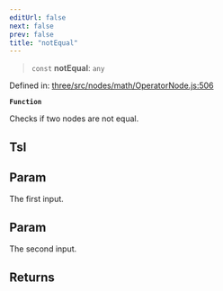 ```yaml
---
editUrl: false
next: false
prev: false
title: "notEqual"
---
```


> `const` **notEqual**: `any`

Defined in: [three/src/nodes/math/OperatorNode.js:506](https://github.com/DefinitelyMaybe/three-i18n/blob/fa57b79433d1c349ffb23a78727299c8d4190136/three/src/nodes/math/OperatorNode.js#L506)

**`Function`**

Checks if two nodes are not equal.

## Tsl

## Param

The first input.

## Param

The second input.

## Returns
